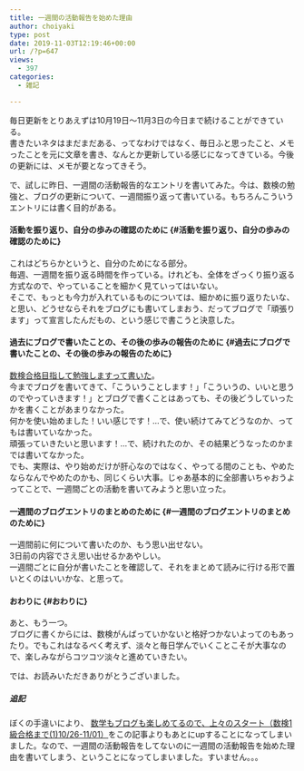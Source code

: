 ```yaml
---
title: 一週間の活動報告を始めた理由
author: choiyaki
type: post
date: 2019-11-03T12:19:46+00:00
url: /?p=647
views:
  - 397
categories:
  - 雑記

---
```

毎日更新をとりあえずは10月19日〜11月3日の今日まで続けることができている。  
書きたいネタはまだまだある、ってなわけではなく、毎日ふと思ったこと、メモったことを元に文章を書き、なんとか更新している感じになってきている。今後の更新には、メモが要となってきそう。

で、試しに昨日、一週間の活動報告的なエントリを書いてみた。今は、数検の勉強と、ブログの更新について、一週間振り返って書いている。もちろんこういうエントリには書く目的がある。

#### 活動を振り返り、自分の歩みの確認のために {#活動を振り返り、自分の歩みの確認のために}

これはどちらかというと、自分のためになる部分。  
毎週、一週間を振り返る時間を作っている。けれども、全体をざっくり振り返る方式なので、やっていることを細かく見ていってはいない。  
そこで、もっとも今力が入れているものについては、細かめに振り返りたいな、と思い、どうせならそれをブログにも書いてしまおう、だってブログで「頑張ります」って宣言したんだもの、という感じで書こうと決意した。

#### 過去にブログで書いたことの、その後の歩みの報告のために {#過去にブログで書いたことの、その後の歩みの報告のために}

[数検合格目指して勉強しますって書いた][1]。  
今までブログを書いてきて、「こういうことします！」「こういうの、いいと思うのでやっていきます！」とブログで書くことはあっても、その後どうしていったかを書くことがあまりなかった。  
何かを使い始めました！いい感じです！&#8230;で、使い続けてみてどうなのか、ってもは書いていなかった。  
頑張っていきたいと思います！&#8230;で、続けれたのか、その結果どうなったのかまでは書いてなかった。  
でも、実際は、やり始めだけが肝心なのではなく、やってる間のことも、やめたならなんでやめたのかも、同じくらい大事。じゃあ基本的に全部書いちゃおうよってことで、一週間ごとの活動を書いてみようと思い立った。

#### 一週間のブログエントリのまとめのために {#一週間のブログエントリのまとめのために}

一週間前に何について書いたのか、もう思い出せない。  
3日前の内容でさえ思い出せるかあやしい。  
一週間ごとに自分が書いたことを確認して、それをまとめて読みに行ける形で置いとくのはいいかな、と思って。

#### おわりに {#おわりに}

あと、もう一つ。  
ブログに書くからには、数検がんばっていかないと格好つかないよってのもあったり。でもこれはなるべく考えず、淡々と毎日学んでいくことこそが大事なので、楽しみながらコツコツ淡々と進めていきたい。

では、お読みいただきありがとうございました。

##### 追記

ぼくの手違いにより、 [数学もブログも楽しめてるので、上々のスタート（数検1級合格まで(1)10/26-11/01）][2]をこの記事よりもあとにupすることになってしまいました。なので、一週間の活動報告をしてないのに一週間の活動報告を始めた理由を書いてしまう、ということになってしまいました。すいません。。。

 [1]: https://choiyaki.com/?p=630
 [2]: https://choiyaki.com/wp-admin/post.php?post=645